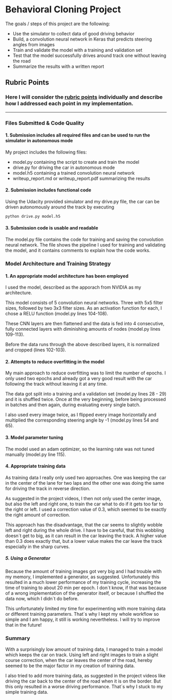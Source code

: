 # **Behavioral Cloning Project**

The goals / steps of this project are the following:
* Use the simulator to collect data of good driving behavior
* Build, a convolution neural network in Keras that predicts steering angles from images
* Train and validate the model with a training and validation set
* Test that the model successfully drives around track one without leaving the road
* Summarize the results with a written report

## Rubric Points
### Here I will consider the [rubric points](https://review.udacity.com/#!/rubrics/432/view) individually and describe how I addressed each point in my implementation.  

---
### Files Submitted & Code Quality

#### 1. Submission includes all required files and can be used to run the simulator in autonomous mode

My project includes the following files:
* model.py containing the script to create and train the model
* drive.py for driving the car in autonomous mode
* model.h5 containing a trained convolution neural network
* writeup_report.md or writeup_report.pdf summarizing the results

#### 2. Submission includes functional code
Using the Udacity provided simulator and my drive.py file, the car can be driven autonomously around the track by executing
```sh
python drive.py model.h5
```

#### 3. Submission code is usable and readable

The model.py file contains the code for training and saving the convolution neural network. The file shows the pipeline I used for training and validating the model, and it contains comments to explain how the code works.

### Model Architecture and Training Strategy

#### 1. An appropriate model architecture has been employed

I used the model, described as the apporach from NVIDIA as my architecture.

This model consists of 5 convolution neural networks. Three with 5x5 filter sizes, followed by two 3x3 filter sizes. As an activation function for each, I chose a RELU function (model.py lines 104-108).

These CNN layers are then flattened and the data is fed into 4 consecutive, fully connected layers with diminishing amounts of nodes (model.py lines 109-113).

Before the data runs through the above described layers, it is normalized and cropped (lines 102-103).

#### 2. Attempts to reduce overfitting in the model

My main approach to reduce overfitting was to limit the number of epochs. I only used two epochs and already got a very good result with the car following the track without leaving it at any time.

The data got split into a training and a validation set (model.py lines 28 - 29) and it is shuffled twice. Once at the very beginning, before being processed in batches and then again, during evaluating every single batch.

I also used every image twice, as I flipped every image horizontally and multiplied the corresponding steering angle by -1 (model.py lines 54 and 65).

#### 3. Model parameter tuning

The model used an adam optimizer, so the learning rate was not tuned manually (model.py line 115).

#### 4. Appropriate training data

As training data I really only used two approaches. One was keeping the car in the center of the lane for two laps and the other one was doing the same for driving the track in reverse direction.

As suggested in the project videos, I then not only used the center image, but also the left and right one, to train the car what to do if it gets too far to the right or left. I used a correction value of 0.3, which seemed to be exactly the right amount of correction.

This approach has the disadvantage, that the car seems to slightly wobble left and right during the whole drive. I have to be careful, that this wobbling doesn´t get to big, as it can result in the car leaving the track. A higher value than 0.3 does exactly that, but a lower value makes the car leave the track especially in the sharp curves.

##### 5. Using a Generator

Because the amount of training images got very big and I had trouble with my memory, I implemented a generator, as suggested. Unfortunately this resulted in a much lower performance of my training cycle, increasing the time of training to about 20 min per epoch. I don´t know, if that was because of a wrong implementation of the generator itself, or because I shuffled the data now, which I didn´t do before.

This unfortunately limited my time for experimenting with more training data or different training parameters. That´s why I kept my whole workflow so simple and I am happy, it still is working nevertheless. I will try to improve that in the future!

### Summary

With a surprisingly low amount of training data, I managed to train a model which keeps the car on track. Using left and right images to train a slight course correction, when the car leaves the center of the road, hereby seemed to be the major factor in my creation of training data.

I also tried to add more training data, as suggested in the project videos like driving the car back to the center of the road when it is on the border. But this only resulted in a worse driving performance. That´s why I stuck to my simple training data.

